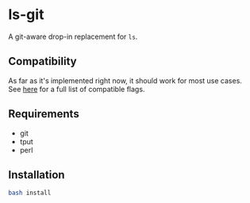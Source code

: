 # ls-git
A git-aware drop-in replacement for `ls`.

## Compatibility
As far as it's implemented right now, it should work for most use cases.  
See [here](https://github.com/eth-p/ls-git/issues/1) for a full list of compatible flags.

## Requirements

- git
- tput
- perl

## Installation

```bash
bash install
```
